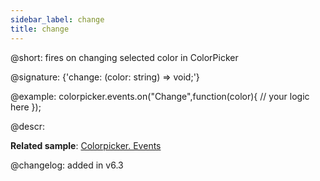 ```yaml
---
sidebar_label: change
title: change
---          
```


@short: fires on changing selected color in ColorPicker

@signature: {'change: (color: string) => void;'}

@example:
colorpicker.events.on("Change",function(color){
	// your logic here
});

@descr:

**Related sample**: [Colorpicker. Events](https://snippet.dhtmlx.com/fllgaabo)

@changelog: added in v6.3
